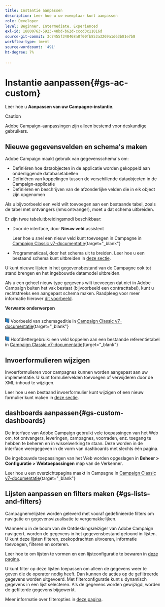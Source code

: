 ```yaml
---
title: Instantie aanpassen
description: Leer hoe u uw exemplaar kunt aanpassen
role: Developer
level: Beginner, Intermediate, Experienced
exl-id: 18000763-5923-48bd-b62d-cccd3c11016d
source-git-commit: 3c7455f348468a8f00fb853a3269a1d63b81e7b8
workflow-type: tm+mt
source-wordcount: '491'
ht-degree: 7%

---
```


# Instantie aanpassen{#gs-ac-custom}

Leer hoe u **Aanpassen van uw Campagne-instantie**.

>[!CAUTION]
>
>Adobe Campaign-aanpassingen zijn alleen bestemd voor deskundige gebruikers.

## Nieuwe gegevensvelden en schema&#39;s maken

Adobe Campaign maakt gebruik van gegevensschema&#39;s om:

* Definiëren hoe dataobjecten in de applicatie worden gekoppeld aan onderliggende databasetabellen
* Definiëren van koppelingen tussen de verschillende dataobjecten in de Campaign-applicatie
* Definiëren en beschrijven van de afzonderlijke velden die in elk object zijn opgenomen

Als u bijvoorbeeld een veld wilt toevoegen aan een bestaande tabel, zoals de tabel met ontvangers (nms:ontvanger), moet u dat schema uitbreiden.

Er zijn twee tabeluitbreidingsmodi beschikbaar:

* Door de interface, door **Nieuw veld** assistent

   Leer hoe u snel een nieuw veld kunt toevoegen in Campagne in [Campaign Classic v7-documentatie](https://experienceleague.adobe.com/docs/campaign-classic/using/configuring-campaign-classic/editing-schemas/new-field-wizard.html?lang=en#configuring-campaign-classic){target="_blank"}

* Programmaticaal, door het schema uit te breiden. Leer hoe u een bestaand schema kunt uitbreiden in [deze sectie](../dev/extend-schema.md).

U kunt nieuwe lijsten in het gegevensbestand van de Campagne ook tot stand brengen en het ingebouwde datamodel uitbreiden.

Als u een geheel nieuw type gegevens wilt toevoegen dat niet in Adobe Campaign buiten het vak bestaat (bijvoorbeeld een contracttabel), kunt u rechtstreeks een aangepast schema maken. Raadpleeg voor meer informatie hierover [dit voorbeeld](../dev/create-schema.md#example--creating-a-contract-table).

**Verwante onderwerpen**

![](../assets/do-not-localize/book.png) Voorbeeld van schemageditie in [Campaign Classic v7-documentatie](https://experienceleague.adobe.com/docs/campaign-classic/using/configuring-campaign-classic/editing-schemas/examples-of-schemas-edition.html?lang=en#configuring-campaign-classic){target="_blank"}

![](../assets/do-not-localize/book.png) Hoofdlettergebruik: een veld koppelen aan een bestaande referentietabel in [Campaign Classic v7-documentatie](https://experienceleague.adobe.com/docs/campaign-classic/using/configuring-campaign-classic/editing-schemas/examples-of-schemas-edition.html?lang=en#uc-link){target="_blank"}


## Invoerformulieren wijzigen

Invoerformulieren voor campagnes kunnen worden aangepast aan uw implementatie. U kunt formuliervelden toevoegen of verwijderen door de XML-inhoud te wijzigen.

Leer hoe u een bestaand invoerformulier kunt wijzigen of een nieuw formulier kunt maken in [deze sectie](../dev/forms.md).

## dashboards aanpassen{#gs-custom-dashboards}

De interface van Adobe Campaign gebruikt vele toepassingen van het Web om, tot ontvangers, leveringen, campagnes, voorraden, enz. toegang te hebben te beheren en in wisselwerking te staan. Deze worden in de interface weergegeven in de vorm van dashboards met slechts één pagina.

De ingebouwde toepassingen van het Web worden opgeslagen in **Beheer > Configuratie > Webtoepassingen** map van de Verkenner.

Leer hoe u een overzichtspagina maakt in Campagne in [Campaign Classic v7-documentatie](https://experienceleague.adobe.com/docs/campaign-classic/using/designing-content/web-applications/use-cases--creating-overviews.html?lang=en#creating-a-single-page-web-application){target="_blank"}


## Lijsten aanpassen en filters maken {#gs-lists-and-filters}

Campagnemelijsten worden geleverd met vooraf gedefinieerde filters om navigatie en gegevensvizualisatie te vergemakkelijken.

Wanneer u in de boom van de Ontdekkingsreiziger van Adobe Campaign navigeert, worden de gegevens in het gegevensbestand getoond in lijsten. U kunt deze lijsten filteren, zoekopdrachten uitvoeren, informatie toevoegen, filteren en sorteren.

Leer hoe te om lijsten te vormen en een lijstconfiguratie te bewaren in [deze pagina](../start/campaign-ui.md).

U kunt filter op deze lijsten toepassen om alleen de gegevens weer te geven die de operator nodig heeft. Dan kunnen de acties op de gefiltreerde gegevens worden uitgevoerd. Met filterconfiguratie kunt u dynamisch gegevens in een lijst selecteren. Als de gegevens worden gewijzigd, worden de gefilterde gegevens bijgewerkt.

Meer informatie over filteropties in [deze pagina](../audiences/create-filters.md).
